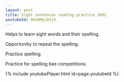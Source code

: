 ```yaml
---
layout: post
title: Sight sentences reading practice 1092
youtubeId: Ob2HMyLb5jU
---
```

 
 
Helps to learn sight words and their spelling.

Opportunitiy to repeat the spelling. 

Practice spelling. 
 
Practice for spelling bee competitions. 
 
{% include youtubePlayer.html id=page.youtubeId %}
 
 
